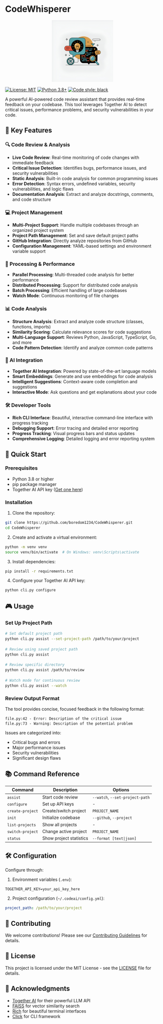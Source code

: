 # CodeWhisperer

<div align="center">
  <img src="logo.jpg" alt="AI Codebase Reviewer Logo" width="200">
</div>

[![License: MIT](https://img.shields.io/badge/License-MIT-yellow.svg)](https://opensource.org/licenses/MIT)
[![Python 3.8+](https://img.shields.io/badge/python-3.8+-blue.svg)](https://www.python.org/downloads/)
[![Code style: black](https://img.shields.io/badge/code%20style-black-000000.svg)](https://github.com/psf/black)

A powerful AI-powered code review assistant that provides real-time feedback on your codebase. This tool leverages Together AI to detect critical issues, performance problems, and security vulnerabilities in your code.

## 🌟 Key Features

### 🔍 Code Review & Analysis
- **Live Code Review**: Real-time monitoring of code changes with immediate feedback
- **Critical Issue Detection**: Identifies bugs, performance issues, and security vulnerabilities
- **Static Analysis**: Built-in code analysis for common programming issues
- **Error Detection**: Syntax errors, undefined variables, security vulnerabilities, and logic flaws
- **Documentation Analysis**: Extract and analyze docstrings, comments, and code structure

### 💻 Project Management
- **Multi-Project Support**: Handle multiple codebases through an organized project system
- **Project Path Management**: Set and save default project paths
- **GitHub Integration**: Directly analyze repositories from GitHub
- **Configuration Management**: YAML-based settings and environment variable support

### 🚀 Processing & Performance
- **Parallel Processing**: Multi-threaded code analysis for better performance
- **Distributed Processing**: Support for distributed code analysis
- **Batch Processing**: Efficient handling of large codebases
- **Watch Mode**: Continuous monitoring of file changes

### 📊 Code Analysis
- **Structure Analysis**: Extract and analyze code structure (classes, functions, imports)
- **Similarity Scoring**: Calculate relevance scores for code suggestions
- **Multi-Language Support**: Reviews Python, JavaScript, TypeScript, Go, and more
- **Code Pattern Detection**: Identify and analyze common code patterns

### 🤖 AI Integration
- **Together AI Integration**: Powered by state-of-the-art language models
- **Smart Embeddings**: Generate and use embeddings for code analysis
- **Intelligent Suggestions**: Context-aware code completion and suggestions
- **Interactive Mode**: Ask questions and get explanations about your code

### 🛠️ Developer Tools
- **Rich CLI Interface**: Beautiful, interactive command-line interface with progress tracking
- **Debugging Support**: Error tracing and detailed error reporting
- **Progress Tracking**: Visual progress bars and status updates
- **Comprehensive Logging**: Detailed logging and error reporting system

## 🚀 Quick Start

### Prerequisites

- Python 3.8 or higher
- pip package manager
- Together AI API key ([Get one here](https://www.together.ai/))

### Installation

1. Clone the repository:
```bash
git clone https://github.com/boredom1234/CodeWhisperer.git
cd CodeWhisperer
```

2. Create and activate a virtual environment:
```bash
python -m venv venv
source venv/bin/activate  # On Windows: venv\Scripts\activate
```

3. Install dependencies:
```bash
pip install -r requirements.txt
```

4. Configure your Together AI API key:
```bash
python cli.py configure
```

## 🎮 Usage

### Set Up Project Path

```bash
# Set default project path
python cli.py assist --set-project-path /path/to/your/project

# Review using saved project path
python cli.py assist

# Review specific directory
python cli.py assist /path/to/review

# Watch mode for continuous review
python cli.py assist --watch
```

### Review Output Format

The tool provides concise, focused feedback in the following format:
```
file.py:42 - Error: Description of the critical issue
file.py:73 - Warning: Description of the potential problem
```

Issues are categorized into:
- Critical bugs and errors
- Major performance issues
- Security vulnerabilities
- Significant design flaws

## 📚 Command Reference

| Command | Description | Options |
|---------|-------------|---------|
| `assist` | Start code review | `--watch`, `--set-project-path` |
| `configure` | Set up API keys | - |
| `create-project` | Create/switch project | `PROJECT_NAME` |
| `init` | Initialize codebase | `--github`, `--project` |
| `list-projects` | Show all projects | - |
| `switch-project` | Change active project | `PROJECT_NAME` |
| `status` | Show project statistics | `--format [text\|json]` |

## 🛠️ Configuration

Configure through:

1. Environment variables (`.env`):
```env
TOGETHER_API_KEY=your_api_key_here
```

2. Project configuration (`~/.codeai/config.yml`):
```yaml
project_path: /path/to/your/project
```

## 🤝 Contributing

We welcome contributions! Please see our [Contributing Guidelines](CONTRIBUTING.md) for details.

## 📄 License

This project is licensed under the MIT License - see the [LICENSE](LICENSE) file for details.

## 🙏 Acknowledgments

- [Together AI](https://www.together.ai/) for their powerful LLM API
- [FAISS](https://github.com/facebookresearch/faiss) for vector similarity search
- [Rich](https://github.com/Textualize/rich) for beautiful terminal interfaces
- [Click](https://click.palletsprojects.com/) for CLI framework 
